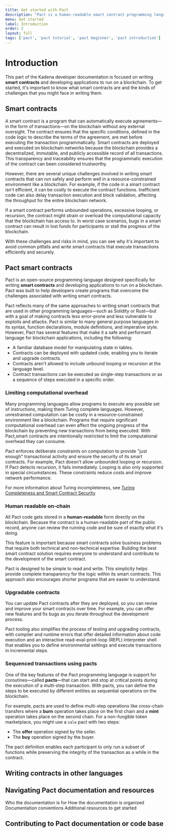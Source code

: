 ```yaml
---
title: Get started with Pact
description: "Pact is a human-readable smart contract programming language, designed to enable correct, transactional execution on a high-performance blockchain. Start your builder's journey on Kadena by learning about the Pact smart contract programming language."
menu: Get started
label: Introduction
order: 2
layout: full
tags: ['pact', 'pact tutorial', 'pact beginner', 'pact introduction']
---
```


# Introduction

This part of the Kadena developer documentation is focused on writing **smart contracts** and developing applications to run on a blockchain.
To get started, it's important to know what smart contracts are and the kinds of challenges that you might face in writing them.

## Smart contracts

A smart contract is a program that can automatically execute agreements—in the form of transactions—on the blockchain without any external oversight.
The contract ensures that the specific conditions, defined in the code logic to describe the terms of the agreement, are met before executing the transaction programmatically.
Smart contracts are deployed and executed on blockchain networks because the blockchain provides a decentralized, immutable, and publicly accessible record of all transactions.
This transparency and traceability ensures that the programmatic execution of the contract can been considered trustworthy.

However, there are several unique challenges involved in writing smart contracts that can run safely and perform well in a resource-constrained environment like a blockchain.
For example, if the code in a smart contract isn't efficient, it can be costly to execute the contract functions.
Inefficient code can also delay transaction execution and block validation, affecting the throughput for the entire blockchain network.

If a smart contract performs unbounded operations, excessive looping, or recursion, the contract might strain or overload the computational capacity that the blockchain has access to.
In worst case scenarios, bugs in a smart contract can result in lost funds for participants or stall the progress of the blockchain.

With these challenges and risks in mind, you can see why it's important to avoid common pitfalls and write smart contracts that execute transactions efficiently and securely.

## Pact smart contracts

Pact is an open-source programming language designed specifically for writing **smart contracts** and developing applications to run on a blockchain.
Pact was built to help developers create programs that overcome the challenges associated with writing smart contracts.

Pact reflects many of the same approaches to writing smart contracts that are used in other programming languages—such as Solidity or Rust—but with a goal of making contracts less error-prone and less vulnerable to exploits and attacks. 
Pact is similar to many general purpose languages in its syntax, function declarations, module definitions, and imperative style. 
However, Pact has several features that make it a safe and performant language for blockchain applications, including the following:

- A familiar database model for manipulating state in tables.
- Contracts can be deployed with updated code, enabling you to iterate and upgrade contracts.
- Contracts aren't allowed to include unbound looping or recursion at the language level.
- Contract transactions can be executed as single-step transactions or as a sequence of steps executed in a specific order.

### Limiting computational overhead

Many programming languages allow programs to execute any possible set of instructions, making them Turing complete languages.
However, unrestrained computation can be costly in a resource-constrained environment like a blockchain. 
Programs that require significant computational overhead can even affect the ongoing progress of the blockchain by preventing new transactions from being executed. 
With Pact,smart contracts are intentionally restricted to limit the computational overhead they can consume.

Pact enforces deliberate constraints on computation to provide "just enough" transactional activity and ensure the security of its smart contracts. 
For example, Pact doesn't allow unbounded looping or recursion. 
If Pact detects recursion, it fails immediately. 
Looping is also only supported in special circumstances. 
These constraints reduce costs and improve network performance.

For more information about Turing incompleteness, see [Turing Completeness and Smart Contract Security](https://medium.com/kadena-io/turing-completeness-and-smart-contract-security-67e4c41704c)

### Human readable on-chain

All Pact code gets stored in a **human-readable** form directly on the blockchain. Because the contract is a human-readable part of the public record, anyone can review the running code and be sure of exactly what it's doing.

This feature is important because smart contracts solve business problems that require both technical and non-technical expertise. Building the best smart contract solution requires everyone to understand and contribute to the development of the smart contract.

Pact is designed to be simple to read and write. This simplicity helps provide complete transparency for the logic within its smart contracts. This approach also encourages shorter programs that are easier to understand.

### Upgradable contracts

You can update Pact contracts after they are deployed, so you can revise and improve your smart contracts over time. For example, you can offer new features and fix bugs as you iterate throughout the development process.

Pact tooling also simplifies the process of testing and upgrading contracts, with compiler and runtime errors that offer detailed information about code execution and an interactive read-eval-print-loop (REPL) interpreter shell that enables you to define environmental settings and execute transactions in incremental steps.

### Sequenced transactions using pacts

One of the key features of the Pact programming language is support for coroutines—called **pacts**—that can start and stop at critical points during the execution of a multi-step transaction. With pacts, you can define the steps to be executed by different entities as sequential operations on the blockchain.

For example, pacts are used to define multi-step operations like cross-chain transfers where a **burn** operation takes place on the first chain and a **mint** operation takes place on the second chain. For a non-fungible token marketplace, you might use a `sale` pact with two steps:

- The **offer** operation signed by the seller.
- The **buy** operation signed by the buyer.

The pact definition enables each participant to only run a subset of functions while preserving the integrity of the transaction as a while in the contract.

## Writing contracts in other languages 

## Navigating Pact documentation and resources

Who the documentation is for
How the documentation is organized
Documentation conventions
Additional resources to get started 

## Contributing to Pact documentation or code base
